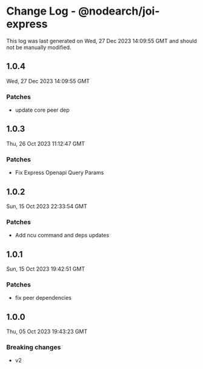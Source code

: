 # Change Log - @nodearch/joi-express

This log was last generated on Wed, 27 Dec 2023 14:09:55 GMT and should not be manually modified.

## 1.0.4
Wed, 27 Dec 2023 14:09:55 GMT

### Patches

- update core peer dep

## 1.0.3
Thu, 26 Oct 2023 11:12:47 GMT

### Patches

- Fix Express Openapi Query Params

## 1.0.2
Sun, 15 Oct 2023 22:33:54 GMT

### Patches

- Add ncu command and deps updates

## 1.0.1
Sun, 15 Oct 2023 19:42:51 GMT

### Patches

- fix peer dependencies

## 1.0.0
Thu, 05 Oct 2023 19:43:23 GMT

### Breaking changes

- v2

